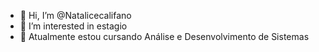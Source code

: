   - 👋 Hi, I’m @Natalicecalifano
- 👀 I’m interested in  estagio
- 🌱 Atualmente estou cursando Análise e Desenvolvimento de Sistemas 
